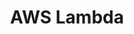 ---
description: AWS Lambda can be used to run serverless tasks from a notebook
record_last_updated: Mon, 14 Feb 2022 17:29:32 GMT
shortname: aws_lambda
title: AWS Lambda
type: programming tool
uuid: 4965a1b8-11be-43e1-886d-d1eb831db276
website_link: '?'
---